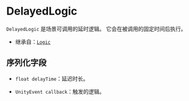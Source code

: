 # DelayedLogic

`DelayedLogic` 是场景可调用的延时逻辑。
它会在被调用的固定时间后执行。

- 继承自：[`Logic`](./Logic.md)

## 序列化字段

- `float delayTime`：延迟时长。

- `UnityEvent callback`：触发的逻辑。